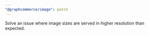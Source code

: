 ```yaml
---
"@graphcommerce/image": patch
---
```


Solve an issue where image sizes are served in higher resolution than expected.
